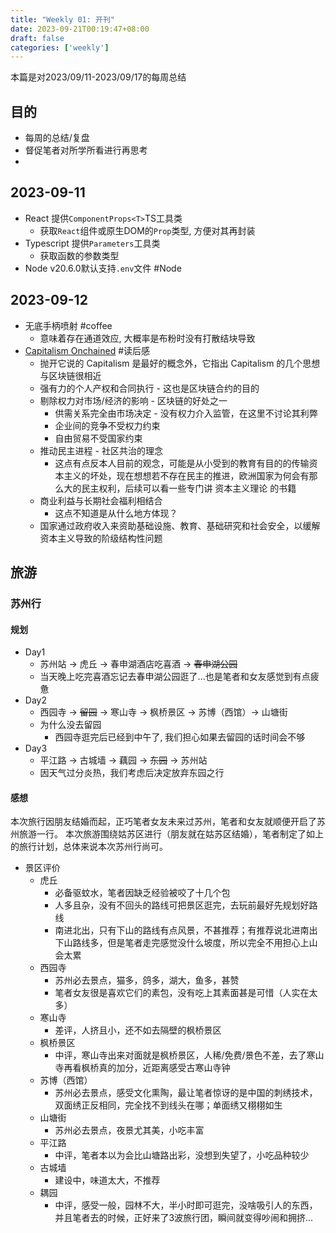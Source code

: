 ```yaml
---
title: "Weekly 01: 开刊"
date: 2023-09-21T00:19:47+08:00
draft: false
categories: ['weekly']
---
```

本篇是对2023/09/11-2023/09/17的每周总结


## 目的
- 每周的总结/复盘
- 督促笔者对所学所看进行再思考
- 

## 2023-09-11
- React 提供`ComponentProps<T>`TS工具类
	- 获取`React`组件或原生DOM的`Prop`类型, 方便对其再封装
- Typescript 提供`Parameters`工具类
	- 获取函数的参数类型
- Node v20.6.0默认支持`.env`文件 #Node

## 2023-09-12
- 无底手柄喷射 #coffee 
	- 意味着存在通道效应, 大概率是布粉时没有打散结块导致
- [Capitalism Onchained](https://www.notboring.co/p/capitalism-onchained?utm_campaign=email-post&r=2nk1nj&utm_source=substack&utm_medium=email) #读后感
	- 抛开它说的 Capitalism 是最好的概念外，它指出 Capitalism 的几个思想与区块链很相近
	- 强有力的个人产权和合同执行 - 这也是区块链合约的目的
	- 剔除权力对市场/经济的影响 - 区块链的好处之一
		- 供需关系完全由市场决定 - 没有权力介入监管，在这里不讨论其利弊
		- 企业间的竞争不受权力约束
		- 自由贸易不受国家约束
	- 推动民主进程 - 社区共治的理念
		- 这点有点反本人目前的观念，可能是从小受到的教育有目的的传输资本主义的坏处，现在想想若不存在民主的推进，欧洲国家为何会有那么大的民主权利，后续可以看一些专门讲 资本主义理论 的书籍
	- 商业利益与长期社会福利相结合
		- 这点不知道是从什么地方体现？
	- 国家通过政府收入来资助基础设施、教育、基础研究和社会安全，以缓解 资本主义导致的阶级结构性问题

## 旅游

### 苏州行
#### 规划
- Day1
	- 苏州站 -> 虎丘 -> 春申湖酒店吃喜酒 -> ~~春申湖公园~~
	- 当天晚上吃完喜酒忘记去春申湖公园逛了...也是笔者和女友感觉到有点疲惫
- Day2
	- 西园寺 -> ~~留园~~ -> 寒山寺 -> 枫桥景区 -> 苏博（西馆）-> 山塘街
	- 为什么没去留园
		- 西园寺逛完后已经到中午了, 我们担心如果去留园的话时间会不够
- Day3
	- 平江路 -> 古城墙 -> 藕园 -> ~~东园~~ -> 苏州站
	- 因天气过分炎热，我们考虑后决定放弃东园之行
#### 感想
本次旅行因朋友结婚而起，正巧笔者女友未来过苏州，笔者和女友就顺便开启了苏州旅游一行。
本次旅游围绕姑苏区进行（朋友就在姑苏区结婚），笔者制定了如上的旅行计划，总体来说本次苏州行尚可。
- 景区评价
	- 虎丘
		- 必备驱蚊水，笔者因缺乏经验被咬了十几个包
		- 人多且杂，没有不回头的路线可把景区逛完，去玩前最好先规划好路线
		- 南进北出，只有下山的路线有点风景，不甚推荐；有推荐说北进南出下山路线多，但是笔者走完感觉没什么坡度，所以完全不用担心上山会太累
	- 西园寺
		- 苏州必去景点，猫多，鸽多，湖大，鱼多，甚赞
		- 笔者女友很是喜欢它们的素包，没有吃上其素面甚是可惜（人实在太多）
	- 寒山寺
		- 差评，人挤且小，还不如去隔壁的枫桥景区
	- 枫桥景区
		- 中评，寒山寺出来对面就是枫桥景区，人稀/免费/景色不差，去了寒山寺再看枫桥真的加分，近距离感受古寒山寺钟
	- 苏博（西馆）
		- 苏州必去景点，感受文化熏陶，最让笔者惊讶的是中国的刺绣技术，双面绣正反相同，完全找不到线头在哪；单面绣又栩栩如生
	- 山塘街
		- 苏州必去景点，夜景尤其美，小吃丰富
	- 平江路
		- 中评，笔者本以为会比山塘路出彩，没想到失望了，小吃品种较少
	- 古城墙
		- 建设中，味道太大，不推荐
	- 耦园
		- 中评，感受一般，园林不大，半小时即可逛完，没啥吸引人的东西，并且笔者去的时候，正好来了3波旅行团，瞬间就变得吵闹和拥挤...
